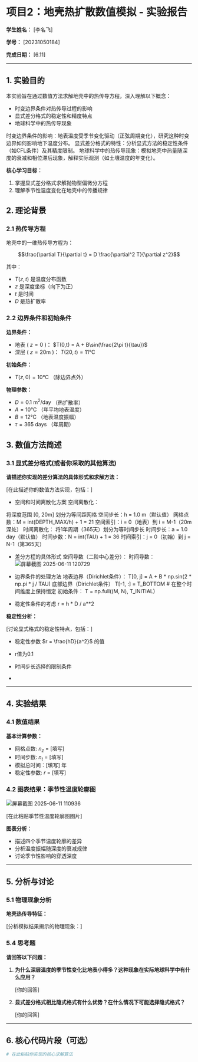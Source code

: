 # 项目2：地壳热扩散数值模拟 - 实验报告

**学生姓名：** [李名飞]

**学号：** [20231050184]

**完成日期：** [6.11]


---

## 1. 实验目的

本实验旨在通过数值方法求解地壳中的热传导方程，深入理解以下概念：

- 时变边界条件对热传导过程的影响
- 显式差分格式的稳定性和精度特点
- 地球科学中的热传导现象

  
时变边界条件的影响：地表温度受季节变化驱动（正弦周期变化），研究这种时变边界如何影响地下温度分布。
显式差分格式的特性：分析显式方法的稳定性条件（如CFL条件）及其精度限制。
地球科学中的热传导现象：模拟地壳中热量随深度的衰减和相位滞后现象，解释实际观测（如土壤温度的年变化）。

**核心学习目标：**
1. 掌握显式差分格式求解抛物型偏微分方程
2. 理解季节性温度变化在地壳中的传播规律


## 2. 理论背景

### 2.1 热传导方程

地壳中的一维热传导方程为：

$$\frac{\partial T}{\partial t} = D \frac{\partial^2 T}{\partial z^2}$$

其中：
- $T(z,t)$ 是温度分布函数
- $z$ 是深度坐标（向下为正）
- $t$ 是时间
- $D$ 是热扩散率

### 2.2 边界条件和初始条件

**边界条件：**
- 地表 ( $z=0$ )： $T(0,t) = A + B\sin(\frac{2\pi t}{\tau})$
- 深层 ( $z=20\text{m}$ )： $T(20,t) = 11°\text{C}$

**初始条件：**
- $T(z,0) = 10°\text{C}$ （除边界点外）

**物理参数：**
- $D = 0.1 \text{ m}^2/\text{day}$ （热扩散率）
- $A = 10°\text{C}$ （年平均地表温度）
- $B = 12°\text{C}$ （地表温度振幅）
- $\tau = 365 \text{ days}$ （年周期）


## 3. 数值方法简述

### 3.1 显式差分格式(或者你采取的其他算法)

**请描述你实现的差分算法的具体形式和求解方法：**

[在此描述你的数值方法实现，包括：]
- 空间和时间离散化方案
  空间离散化：

将深度范围 [0, 20m] 划分为等间距网格
空间步长：h = 1.0 m（默认值）
网格点数：M = int(DEPTH_MAX/h) + 1 = 21
空间索引：i = 0（地表）到 i = M-1（20m深处）
时间离散化：
将1年周期（365天）划分为等时间步长
时间步长：a = 1.0 day（默认值）
时间步数：N = int(TAU) + 1 = 36
时间索引：j = 0（初始）到 j = N-1（第365天）
- 差分方程的具体形式
空间导数（二阶中心差分）：
时间导数：
![屏幕截图 2025-06-11 120729](https://github.com/user-attachments/assets/020a09c6-2233-48f3-82ad-721c37c7088f)

- 边界条件的处理方法
  地表边界（Dirichlet条件）：
T[0, j] = A + B * np.sin(2 * np.pi * j / TAU)
  底部边界（Dirichlet条件）
  T[-1, :] = T_BOTTOM  # 在整个时间维度上保持恒定
  初始条件：
  T = np.full((M, N), T_INITIAL)
- 稳定性条件的考虑
  r = h * D / a**2

**稳定性分析：**

[讨论显式格式的稳定性特点，包括：]
- 稳定性参数 $r = \frac{hD}{a^2}$ 的值
- r值为0.1
- 时间步长选择的限制条件
  
- 

---

## 4. 实验结果

### 4.1 数值结果

**基本计算参数：**
- 网格点数: $n_z$ =  [填写]
- 时间步数: $n_t$ =  [填写]
- 模拟总时间：[填写] 年
- 稳定性参数: $r$ =  [填写]

### 4.2 图表结果：季节性温度轮廓图
![屏幕截图 2025-06-11 110936](https://github.com/user-attachments/assets/58c2900f-2859-446e-91b1-4163f6a5e500)

[在此粘贴季节性温度轮廓图图片]

**图表分析：**
- 描述四个季节温度轮廓的差异
- 分析温度振幅随深度的衰减规律
- 讨论季节性影响的穿透深度

---

## 5. 分析与讨论

### 5.1 物理现象分析

**地壳热传导特征：**

[分析模拟结果揭示的物理现象：]


### 5.4 思考题

**请回答以下问题：**

1. **为什么深层温度的季节性变化比地表小得多？这种现象在实际地球科学中有什么应用？**

   [你的回答]

3. **显式差分格式相比隐式格式有什么优势？在什么情况下可能选择隐式格式？**

   [你的回答]

---

## 6. 核心代码片段（可选）

```python
# 在此粘贴你实现的核心求解算法
```

